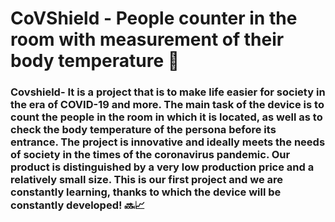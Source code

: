 # CoVShield  - People counter in the room with measurement of their body temperature 🤒

### Covshield- It is a project that is to make life easier for society in the era of COVID-19 and more. The main task of the device is to count the people in the room in which it is located, as well as to check the body temperature of the persona before its entrance. The project is innovative and ideally meets the needs of society in the times of the coronavirus pandemic. Our product is distinguished by a very low production price and a relatively small size. This is our first project and we are constantly learning, thanks to which the device will be constantly developed! 🔜📈

